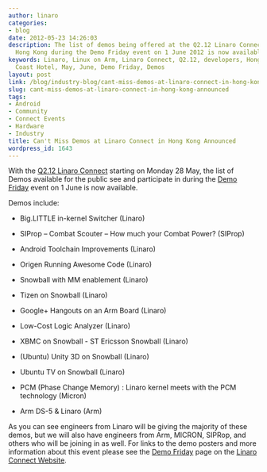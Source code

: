 ```yaml
---
author: linaro
categories:
- blog
date: 2012-05-23 14:26:03
description: The list of demos being offered at the Q2.12 Linaro Connect event in
  Hong Kong during the Demo Friday event on 1 June 2012 is now available.
keywords: Linaro, Linux on Arm, Linaro Connect, Q2.12, developers, Hong Kong, Gold
  Coast Hotel, May, June, Demo Friday, Demos
layout: post
link: /blog/industry-blog/cant-miss-demos-at-linaro-connect-in-hong-kong-announced/
slug: cant-miss-demos-at-linaro-connect-in-hong-kong-announced
tags:
- Android
- Community
- Connect Events
- Hardware
- Industry
title: Can't Miss Demos at Linaro Connect in Hong Kong Announced
wordpress_id: 1643
---
```


With the [Q2.12 Linaro Connect](http://connect.linaro.org/resources/) starting on Monday 28 May, the list of Demos available for the public see and participate in during the [Demo Friday](/blog/be-a-show-off-and-highlight-your-work-demo-friday-call-for-participation-opens/) event on 1 June is now available.

Demos include:

  * Big.LITTLE in-kernel Switcher (Linaro)


  * SIProp – Combat Scouter – How much your Combat Power? (SIProp)


  * Android Toolchain Improvements (Linaro)


  * Origen Running Awesome Code (Linaro)


  * Snowball with MM enablement (Linaro)


  * Tizen on Snowball (Linaro)


  * Google+ Hangouts on an Arm Board (Linaro)


  * Low-Cost Logic Analyzer (Linaro)


  * XBMC on Snowball - ST Ericsson Snowball (Linaro)


  * (Ubuntu) Unity 3D on Snowball (Linaro)


  * Ubuntu TV on Snowball (Linaro)


  * PCM (Phase Change Memory) : Linaro kernel meets with the PCM technology (Micron)


  * Arm DS-5 & Linaro (Arm)


As you can see engineers from Linaro will be giving the majority of these demos, but we will also have engineers from Arm, MICRON, SIPRop, and others who will be joining in as well. For links to the demo posters and more information about this event please see the [Demo Friday](/blog/be-a-show-off-and-highlight-your-work-demo-friday-call-for-participation-opens/) page on the [Linaro Connect Website](http://connect.linaro.org/resources/).
